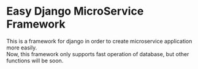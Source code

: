 # Easy Django MicroService Framework
This is a framework for django in order to create microservice 
application more easily.  
Now, this framework only supports fast operation of database, 
but other functions will be soon.